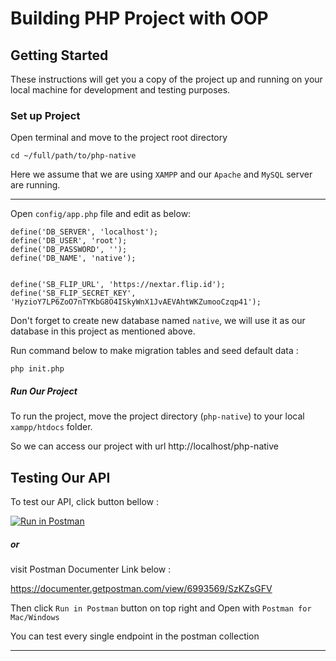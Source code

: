# Building PHP Project with OOP #

## Getting Started
These instructions will get you a copy of the project up and running on your local machine for development and testing purposes.

### Set up Project

Open terminal and move to the project root directory
```
cd ~/full/path/to/php-native
```

Here we assume that we are using `XAMPP` and our `Apache` and `MySQL` server are running.

---

Open `config/app.php` file and edit as below:
```
define('DB_SERVER', 'localhost');
define('DB_USER', 'root');
define('DB_PASSWORD', '');
define('DB_NAME', 'native');


define('SB_FLIP_URL', 'https://nextar.flip.id');
define('SB_FLIP_SECRET_KEY', 'HyzioY7LP6ZoO7nTYKbG8O4ISkyWnX1JvAEVAhtWKZumooCzqp41');
```
Don't forget to create new database named `native`, we will use it as our database in this project as mentioned above.

Run command below to make migration tables and seed default data :
```
php init.php
```

##### Run Our Project
To run the project, move the project directory (`php-native`) to your local `xampp/htdocs` folder.

So we can access our project with url http://localhost/php-native


## Testing Our API
To test our API, click button bellow : 

[![Run in Postman](https://run.pstmn.io/button.svg)](https://app.getpostman.com/run-collection/eac7899958b631025060)

##### or
visit Postman Documenter Link below :

https://documenter.getpostman.com/view/6993569/SzKZsGFV

Then click `Run in Postman` button on top right and Open with `Postman for Mac/Windows`

You can test every single endpoint in the postman collection

---

